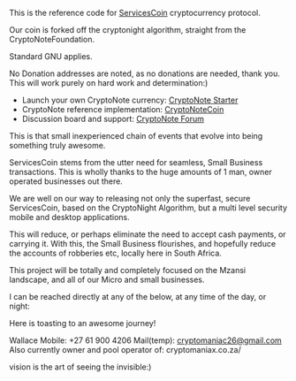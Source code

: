 This is the reference code for [ServicesCoin](https://cryptonote.org) cryptocurrency protocol.

Our coin is forked off the cryptonight algorithm, straight from the CryptoNoteFoundation. 

Standard GNU applies. 

No Donation addresses are noted, as no donations are needed, thank you. 
This will work purely on hard work and determination:)

* Launch your own CryptoNote currency: [CryptoNote Starter](https://cryptonotestarter.org/)
* CryptoNote reference implementation: [CryptoNoteCoin](https://cryptonote-coin.org)
* Discussion board and support: [CryptoNote Forum](https://forum.cryptonote.org)

This is that small inexperienced chain of events that evolve into being something truly awesome. 

ServicesCoin stems from the utter need for seamless, Small Business transactions. This is wholly thanks to the huge amounts of 1 man, owner operated businesses out there.

We are well on our way to releasing not only the superfast, secure ServicesCoin, based on the CryptoNight Algorithm, but a multi level security mobile and desktop applications. 

This will reduce, or perhaps eliminate the need to accept cash payments, or carrying it. With this, the Small Business flourishes, and hopefully reduce the accounts of robberies etc, locally here in South Africa. 

This project will be totally and completely focused on the Mzansi landscape, and all of our Micro and small businesses. 

I can be reached directly at any of the below, at any time of the day, or night:

Here is toasting to an awesome journey!

Wallace
Mobile:       +27 61 900 4206
Mail(temp):   cryptomaniac26@gmail.com
Also currently owner and pool operator of:
cryptomaniax.co.za/

vision is the art of seeing the invisible:)

